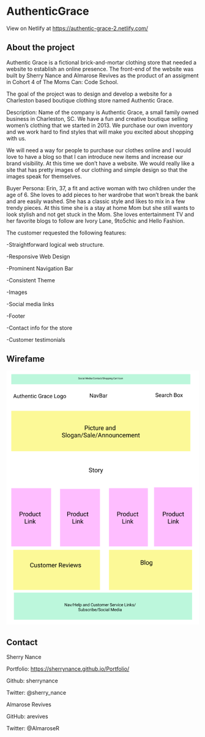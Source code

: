 # AuthenticGrace

View on Netlify at https://authentic-grace-2.netlify.com/

## About the project

Authentic Grace is a fictional brick-and-mortar clothing store that needed a website to establish an online presence. The front-end of the website was built by Sherry Nance and Almarose Revives as the product of an assigment in Cohort 4 of The Moms Can: Code School.

The goal of the project was to design and develop a website for a Charleston based boutique clothing store named Authentic Grace.

Description: Name of the company is Authentic Grace, a small family owned business in Charleston, SC. We have a fun and creative boutique selling women’s clothing that we started in 2013. We purchase our own inventory and we work hard to find styles that will make you excited about shopping with us.

We will need a way for people to purchase our clothes online and I would love to have a blog so that I can introduce new items and increase our brand visibility. At this time we don’t have a website. We would really like a site that has pretty images of our clothing and simple design so that the images speak for themselves.

Buyer Persona: Erin, 37, a fit and active woman with two children under the age of 6. She loves to add pieces to her wardrobe that won’t break the bank and are easily washed. She has a classic style and likes to mix in a few trendy pieces. At this time she is a stay at home Mom but she still wants to look stylish and not get stuck in the Mom. She loves entertainment TV and her favorite blogs to follow are Ivory Lane, 9to5chic and Hello Fashion.

The customer requested the following features:

-Straightforward logical web structure.

-Responsive Web Design

-Prominent Navigation Bar

-Consistent Theme

-Images

-Social media links

-Footer

-Contact info for the store

-Customer testimonials

## Wirefame

![Wireframe Image](AuthenticGraceWireframe.png)

## Contact

Sherry Nance

Portfolio: https://sherrynance.github.io/Portfolio/

Github: sherrynance

Twitter: @sherry_nance

Almarose Revives

GitHub: arevives

Twitter: @AlmaroseR
